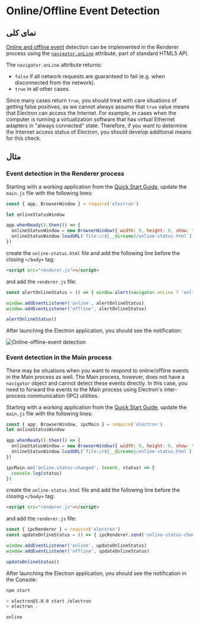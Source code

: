 # Online/Offline Event Detection

## نمای کلی

[Online and offline event](https://developer.mozilla.org/en-US/docs/Online_and_offline_events) detection can be implemented in the Renderer process using the [`navigator.onLine`](http://html5index.org/Offline%20-%20NavigatorOnLine.html) attribute, part of standard HTML5 API.

The `navigator.onLine` attribute returns:

* `false` if all network requests are guaranteed to fail (e.g. when disconnected from the network).
* `true` in all other cases.

Since many cases return `true`, you should treat with care situations of getting false positives, as we cannot always assume that `true` value means that Electron can access the Internet. For example, in cases when the computer is running a virtualization software that has virtual Ethernet adapters in "always connected" state. Therefore, if you want to determine the Internet access status of Electron, you should develop additional means for this check.

## مثال

### Event detection in the Renderer process

Starting with a working application from the [Quick Start Guide](quick-start.md), update the `main.js` file with the following lines:

```javascript
const { app, BrowserWindow } = require('electron')

let onlineStatusWindow

app.whenReady().then(() => {
  onlineStatusWindow = new BrowserWindow({ width: 0, height: 0, show: false })
  onlineStatusWindow.loadURL(`file://${__dirname}/online-status.html`)
})
```

create the `online-status.html` file and add the following line before the closing `</body>` tag:

```html
<script src="renderer.js"></script>
```

and add the `renderer.js` file:

```javascript
const alertOnlineStatus = () => { window.alert(navigator.onLine ? 'online' : 'offline') }

window.addEventListener('online', alertOnlineStatus)
window.addEventListener('offline', alertOnlineStatus)

alertOnlineStatus()
```

After launching the Electron application, you should see the notification:

![Online-offline-event detection](../images/online-event-detection.png)

### Event detection in the Main process

There may be situations when you want to respond to online/offline events in the Main process as well. The Main process, however, does not have a `navigator` object and cannot detect these events directly. In this case, you need to forward the events to the Main process using Electron's inter-process communication (IPC) utilities.

Starting with a working application from the [Quick Start Guide](quick-start.md), update the `main.js` file with the following lines:

```javascript
const { app, BrowserWindow, ipcMain } = require('electron')
let onlineStatusWindow

app.whenReady().then(() => {
  onlineStatusWindow = new BrowserWindow({ width: 0, height: 0, show: false, webPreferences: { nodeIntegration: true } })
  onlineStatusWindow.loadURL(`file://${__dirname}/online-status.html`)
})

ipcMain.on('online-status-changed', (event, status) => {
  console.log(status)
})
```

create the `online-status.html` file and add the following line before the closing `</body>` tag:

```html
<script src="renderer.js"></script>
```

and add the `renderer.js` file:

```javascript
const { ipcRenderer } = require('electron')
const updateOnlineStatus = () => { ipcRenderer.send('online-status-changed', navigator.onLine ? 'online' : 'offline') }

window.addEventListener('online', updateOnlineStatus)
window.addEventListener('offline', updateOnlineStatus)

updateOnlineStatus()
```

After launching the Electron application, you should see the notification in the Console:

```sh
npm start

> electron@1.0.0 start /electron
> electron .

online
```
